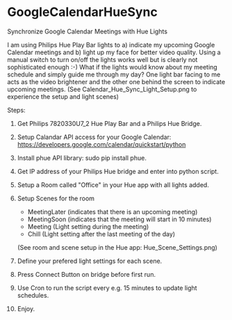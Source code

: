 # GoogleCalendarHueSync
Synchronize Google Calendar Meetings with Hue Lights

I am using Philips Hue Play Bar lights to a) indicate my upcoming Google Calendar meetings and b) light up my face for better video quality. Using a manual switch to turn on/off the lights works well but is clearly not sophisticated enough :-) 
What if the lights would know about my meeting schedule and simply guide me through my day? 
One light bar facing to me acts as the video brightener and the other one behind the screen to indicate upcoming meetings. 
(See Calendar_Hue_Sync_Light_Setup.png to experience the setup and light scenes)

Steps:
1. Get Philips 7820330U7_2 Hue Play Bar and a Philips Hue Bridge.
2. Setup Calandar API access for your Google Calendar: https://developers.google.com/calendar/quickstart/python
3. Install phue API library: sudo pip install phue.
4. Get IP address of your Philips Hue bridge and enter into python script.
5. Setup a Room called "Office" in your Hue app with all lights added.
6. Setup Scenes for the room
    - MeetingLater (indicates that there is an upcoming meeting)
    - MeetingSoon (indicates that the meeting will start in 10 minutes)
    - Meeting (Light setting during the meeting)
    - Chill (Light setting after the last meeting of the day)
    
    (See room and scene setup in the Hue app: Hue_Scene_Settings.png)
7. Define your prefered light settings for each scene.
8. Press Connect Button on bridge before first run.
9. Use Cron to run the script every e.g. 15 minutes to update light schedules.
10. Enjoy.
